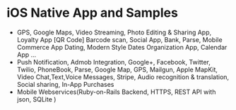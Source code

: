 iOS Native App and Samples
==============================

- GPS, Google Maps, Video Streaming, Photo Editing & Sharing App, Loyalty App
	[QR Code] Barcode scan, Social App, Bank, Parse, Mobile Commerce App
	Dating, Modern Style Dates Organization App, Calendar App ...
- Push Notification, Admob Integration, Google+, Facebook, Twitter, Twilio, PhoneBook,
	Parse, Google Map, GPS, Mailgun, Apple MapKit, Video Chat,Text,Voice Messages, Stripe,
	Audio recognition & translation, Social sharing, In-App Purchases
- Mobile Webservices(Ruby-on-Rails Backend, HTTPS, REST API with json, SQLite )
	
